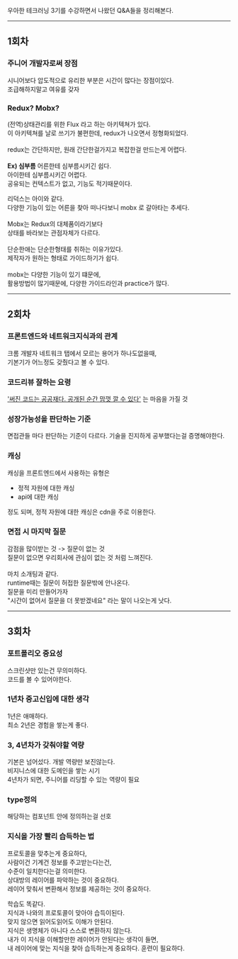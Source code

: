 우아한 테크러닝 3기를 수강하면서 나왔던 Q&A들을 정리해본다.

---

## 1회차

### 주니어 개발자로써 장점

시니어보다 압도적으로 유리한 부분은 시간이 많다는 장점이있다.<br>
조급해하지말고 여유를 갖자

### Redux? Mobx?

(전역)상태관리를 위한 Flux 라고 하는 아키텍쳐가 있다. <br>
이 아키텍쳐를 날로 쓰기가 불편한데, redux가 나오면서 정형화되었다.
<br><br>
redux는 간단하지만, 원래 간단한걸가지고 복잡한걸 만드는게 어렵다.
<br><br>
**Ex) 심부름**
어른한테 심부름시키긴 쉽다. <br>
아이한테 심부름시키긴 어렵다. <br>
공유되는 컨텍스트가 없고, 기능도 적기때문이다.

리덕스는 아이와 같다.<br>
다양한 기능이 있는 어른을 찾아 떠나다보니 mobx 로 갈아타는 추세다.
<br><br>
Mobx는 Redux의 대체품이라기보다<br>
상태를 바라보는 관점자체가 다르다.
<br><br>
단순한애는 단순한형태를 취하는 이유가있다. <br>
제작자가 원하는 형태로 가이드하기가 쉽다.
<br><br>
mobx는 다양한 기능이 있기 떄문에, <br>
활용방법이 많기때문에, 다양한 가이드라인과 practice가 많다.

---

## 2회차

### 프론트엔드와 네트워크지식과의 관계

크롬 개발자 네트워크 탭에서 모르는 용어가 하나도없을때,<br>
기본기가 어느정도 갖췄다고 볼 수 있다.

### 코드리뷰 잘하는 요령

<u>'써진 코드는 공공재다. 공개된 순간 맘껏 깔 수 있다'</u> 는 마음을 가질 것

### 성장가능성을 판단하는 기준

면접관들 마다 판단하는 기준이 다르다.
기술을 진지하게 공부했다는걸 증명해야한다.

### 캐싱

캐싱을 프론트엔드에서 사용하는 유형은

- 정적 자원에 대한 캐싱
- api에 대한 캐싱

정도 되며, 정적 자원에 대한 캐싱은 cdn을 주로 이용한다.

### 면접 시 마지막 질문

감점을 많이받는 것 -> 질문이 없는 것 <br>
질문이 없으면 우리회사에 관심이 없는 것 처럼 느껴진다. <br><br>
마치 소개팅과 같다. <br>
runtime때는 질문이 허접한 질문밖에 안나온다. <br>
질문을 미리 만들어가자 <br>
"시간이 없어서 질문을 더 못받겠네요" 라는 말이 나오는게 낫다.

---

## 3회차

### 포트폴리오 중요성

스크린샷만 있는건 무의미하다.<br>
코드를 볼 수 있어야한다.

### 1년차 중고신입에 대한 생각

1년은 애매하다. <br>
최소 2년은 경험을 쌓는게 좋다.

### 3, 4년차가 갖춰야할 역량

기본은 넘어섰다. 개발 역량만 보진않는다.<br>
비지니스에 대한 도메인을 쌓는 시기 <br>
4년차가 되면, 주니어를 리딩할 수 있는 역량이 필요

### type정의

해당하는 컴포넌트 안에 정의하는걸 선호

### 지식을 가장 빨리 습득하는 법

프로토콜을 맞추는게 중요하다, <br>
사람이건 기계건 정보를 주고받는다는건, <br>
수준이 일치한다는걸 의미한다. <br>
상대방의 레이어를 파악하는 것이 중요하다. <br>
레이어 맞춰서 변환해서 정보를 제공하는 것이 중요하다.

학습도 똑같다. <br>
지식과 나와의 프로토콜이 맞아야 습득이된다. <br>
맞지 않으면 읽어도읽어도 이해가 안된다. <br>
지식은 생명체가 아니다 스스로 변환하지 않는다. <br>
내가 이 지식을 이해할만한 레이어가 안된다는 생각이 들면,<br>
내 레이어에 맞는 지식을 찾아 습득하는게 중요하다. 훈련이 필요하다.
